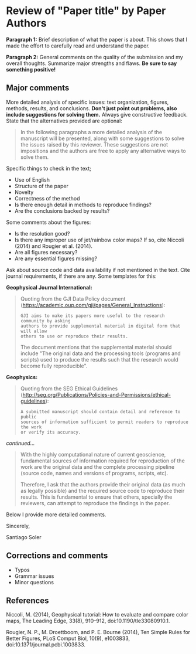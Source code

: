 # Review of "Paper title" by Paper Authors

**Paragraph 1:**
Brief description of what the paper is about.
This shows that I made the effort to carefully read and understand the paper.

**Paragraph 2:**
General comments on the quality of the submission and my overall thoughts.
Summarize major strengths and flaws.
**Be sure to say something positive!**

## Major comments

More detailed analysis of specific issues: text organization, figures, methods,
results, and conclusions.
**Don't just point out problems, also include suggestions for solving them.**
Always give constructive feedback.
State that the alternatives provided are optional:

> In the following paragraphs a more detailed analysis of the manuscript will be
> presented, along with some suggestions to solve the issues raised by this
> reviewer.
> These suggestions are not impositions and the authors are free to apply any
> alternative ways to solve them.

Specific things to check in the text;
* Use of English
* Structure of the paper
* Novelty
* Correctness of the method
* Is there enough detail in methods to reproduce findings?
* Are the conclusions backed by results?

Some comments about the figures:
* Is the resolution good?
* Is there any improper use of jet/rainbow color maps? If so, cite Niccoli
  (2014) and Rougier et al. (2014).
* Are all figures necessary?
* Are any essential figures missing?

Ask about source code and data availability if not mentioned in the text.
Cite journal requirements, if there are any.
Some templates for this:

**Geophysical Journal International:**

> Quoting from the GJI Data Policy document (https://academic.oup.com/gji/pages/General_Instructions):
>
>     GJI aims to make its papers more useful to the research community by asking
>     authors to provide supplemental material in digital form that will allow
>     others to use or reproduce their results.
>
> The document mentions that the supplemental material should include "The
> original data and the processing tools (programs and scripts) used to produce
> the results such that the research would become fully reproducible".

**Geophysics:**

> Quoting from the SEG Ethical Guidelines (http://seg.org/Publications/Policies-and-Permissions/ethical-guidelines):
>
>     A submitted manuscript should contain detail and reference to public
>     sources of information sufficient to permit readers to reproduce the work
>     or verify its accuracy.
>

*continued...*

> With the highly computational nature of current geoscience, fundamental
> sources of information required for reproduction of the work are the original
> data and the complete processing pipeline (source code, names and versions of
> programs, scripts, etc).
>
> Therefore, I ask that the authors provide their original data (as much as
> legally possible) and the required source code to reproduce their results.
> This is fundamental to ensure that others, specially the reviewers, can
> attempt to reproduce the findings in the paper.


Below I provide more detailed comments.

Sincerely,

Santiago Soler


## Corrections and comments

* Typos
* Grammar issues
* Minor questions


## References

Niccoli, M. (2014), Geophysical tutorial: How to evaluate and compare color
maps, The Leading Edge, 33(8), 910–912, doi:10.1190/tle33080910.1.

Rougier, N. P., M. Droettboom, and P. E. Bourne (2014), Ten Simple Rules for
Better Figures, PLoS Comput Biol, 10(9), e1003833,
doi:10.1371/journal.pcbi.1003833.
